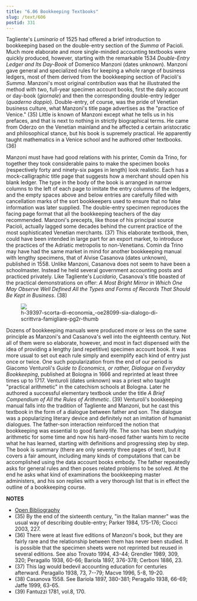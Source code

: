 ```yaml
---
title: "6.06 Bookkeeping Textbooks"
slug: /text/606
postid: 331
---
```

Tagliente's *Luminario* of 1525 had offered a brief introduction to bookkeeping based on the double-entry section of the *Summa* of Pacioli. Much more elaborate and more single-minded accounting textbooks were quickly produced, however, starting with the remarkable 1534 *Double-Entry Ledger and Its Day-Book* of Domenico Manzoni (dates unknown). Manzoni gave general and specialized rules for keeping a whole range of business ledgers, most of them derived from the bookkeeping section of Pacioli's *Summa*. Manzoni's most original contribution was that he illustrated the method with two, full-year specimen account books, first the daily account or day-book (*giornale*) and then the corresponding double-entry ledger (*quaderno doppio*). Double-entry, of course, was the pride of Venetian business culture, what Manzoni's title page advertises as the "practice of Venice." (35) Little is known of Manzoni except what he tells us in his prefaces, and that is next to nothing in strictly biographical terms. He came from Oderzo on the Venetian mainland and he affected a certain aristocratic and philosophical stance, but his book is supremely practical. He apparently taught mathematics in a Venice school and he authored other textbooks. (36)

Manzoni must have had good relations with his printer, Comin da Trino, for together they took considerable pains to make the specimen books (respectively forty and ninety-six pages in length) look realistic. Each has a mock-calligraphic title page that suggests how a merchant should open his blank ledger. The type in the body of the book is arranged in narrow columns to the left of each page to imitate the entry columns of the ledgers, and the empty spaces above and below entries are carefully filled with cancellation marks of the sort bookkeepers used to ensure that no false information was later supplied. The double-entry specimen reproduces the facing page format that all the bookkeeping teachers of the day recommended. Manzoni's precepts, like those of his principal source Pacioli, actually lagged some decades behind the current practice of the most sophisticated Venetian merchants. (37) This elaborate textbook, then, could have been intended in large part for an export market, to introduce the practices of the Adriatic metropolis to non-Venetians. Comin da Trino may have had the same market in mind for another bookkeeping manual with lengthy specimens, that of Alvise Casanova (dates unknown), published in 1558. Unlike Manzoni, Casanova does not seem to have been a schoolmaster. Instead he held several government accounting posts and practiced privately. Like Tagliente's *Lucidario*, Casanova's title boasted of the practical demonstrations on offer: *A Most Bright Mirror in Which One May Observe Well Defined All the Types and Forms of Records That Should Be Kept in Business*. (38)

<figure class="mkdn-figure">
    <div onClick="createLightbox('/images_full/6.00_Chapter_Six/H-3.9397,-Scorta-di-economia_-o-sia,-Dialogo-di-scrittvra-famigliare,-pg.2r.jpg','h-39397-scorta-di-economia_-oe28099-sia-dialogo-di-scrittvra-famigliare-pg2r-thumb')" class="mkdn-image-link" id="lbimage">
    <img class="mkdn-image" src="/images_full/6.00_Chapter_Six/H-3.9397,-Scorta-di-economia_-o-sia,-Dialogo-di-scrittvra-famigliare,-pg.2r.jpg" />
    <figcaption class="mkdn-figcaption">h-39397-scorta-di-economia_-oe28099-sia-dialogo-di-scrittvra-famigliare-pg2r-thumb</figcaption>
    </div>
</figure>

Dozens of bookkeeping manuals were produced more or less on the same principle as Manzoni's and Casanova's well into the eighteenth century. Not all of them were so elaborate, however, and most in fact dispensed with the idea of providing a lengthy (and repetitive) specimen account book. It was more usual to set out each rule simply and exemplify each kind of entry just once or twice. One such popularization from the end of our period is Giacomo Venturoli's *Guide to Economics, or rather, Dialogue on Everyday Bookkeeping*, published at Bologna in 1666 and reprinted at least three times up to 1717. Venturoli (dates unknown) was a priest who taught "practical arithmetic" in the catechism schools at Bologna. Later he authored a successful elementary textbook under the title *A Brief Compendium of All the Rules of Arithmetic*. (39) Venturoli's bookkeeping manual falls into the tradition of Tagliente and Manzoni, but he cast this textbook in the form of a dialogue between father and son. The dialogue was a popularizing literary device and definitely not an imitation of humanist dialogues. The father-son interaction reinforced the notion that bookkeeping was essential to good family life. The son has been studying arithmetic for some time and now his hard-nosed father wants him to recite what he has learned, starting with definitions and progressing step by step. The book is summary (there are only seventy three pages of text), but it covers a fair amount, including many kinds of computations that can be accomplished using the data account books embody. The father repeatedly asks for general rules and then poses related problems to be solved. At the end he asks what kind of examinations the bookkeeping master administers, and his son replies with a very thorough list that is in effect the outline of a bookkeeping course.

**NOTES**
* [Open Bibliography](/bibliography.pdf)
* (35) By the end of the sixteenth century, "in the Italian manner" was the usual way of describing double-entry; Parker 1984, 175-176; Ciocci 2003, 227.
* (36) There were at least five editions of Manzoni's book, but they are fairly rare and the relationship between them has never been studied. It is possible that the specimen sheets were not reprinted but reused in several editions. See also Trovato 1994, 43-44; Grendler 1989, 309, 320; Peragallo 1938, 60-66; Bariola 1897, 376-378; Cerboni 1886, 23.
* (37) This lag would bedevil accounting education for centuries afterward. Peragallo 1938, 73, 7--79; Macve 1996, 5-8, 19-20.
* (38) Casanova 1558. See Bariola 1897, 380-381; Peragallo 1938, 66-69; Jaffe 1999, 63-65.
* (39) Fantuzzi 1781, vol.8, 170.
